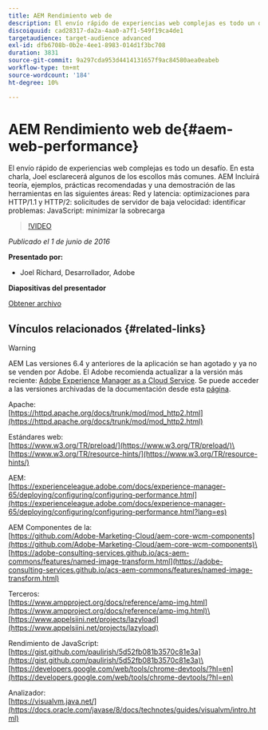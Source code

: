 ```yaml
---
title: AEM Rendimiento web de
description: El envío rápido de experiencias web complejas es todo un desafío. En esta charla, Joel esclarecerá algunos de los escollos más comunes. Incluirá teoría, ejemplos, prácticas recomendadas y demostración de las herramientas.
discoiquuid: cad28317-da2a-4aa0-a7f1-549f19ca4de1
targetaudience: target-audience advanced
exl-id: dfb6708b-0b2e-4ee1-8983-014d1f3bc708
duration: 3831
source-git-commit: 9a297cda953d4414131657f9ac84580aea0eabeb
workflow-type: tm+mt
source-wordcount: '184'
ht-degree: 10%

---
```


# AEM Rendimiento web de{#aem-web-performance}

El envío rápido de experiencias web complejas es todo un desafío. En esta charla, Joel esclarecerá algunos de los escollos más comunes. AEM Incluirá teoría, ejemplos, prácticas recomendadas y una demostración de las herramientas en las siguientes áreas: Red y latencia: optimizaciones para HTTP/1.1 y HTTP/2: solicitudes de servidor de baja velocidad: identificar problemas: JavaScript: minimizar la sobrecarga

>[!VIDEO](https://video.tv.adobe.com/v/19296/?quality=9)

*Publicado el 1 de junio de 2016*

**Presentado por:**

* Joel Richard, Desarrollador, Adobe

**Diapositivas del presentador**

[Obtener archivo](assets/aem-gems-060116-web-performance.pdf)

## Vínculos relacionados {#related-links}

>[!WARNING]
>
>AEM Las versiones 6.4 y anteriores de la aplicación se han agotado y ya no se venden por Adobe.  El Adobe recomienda actualizar a la versión más reciente: [Adobe Experience Manager as a Cloud Service](https://experienceleague.adobe.com/docs/experience-manager-cloud-service.html?lang=es).  Se puede acceder a las versiones archivadas de la documentación desde esta [página](https://experienceleague.adobe.com/docs/experience-manager-release-information/aem-release-updates/previous-updates/aem-previous-versions.html?lang=es).

Apache:\
[https://httpd.apache.org/docs/trunk/mod/mod_http2.html](https://httpd.apache.org/docs/trunk/mod/mod_http2.html)

Estándares web:\
[https://www.w3.org/TR/preload/](https://www.w3.org/TR/preload/)\
[https://www.w3.org/TR/resource-hints/](https://www.w3.org/TR/resource-hints/)

AEM:\
[https://experienceleague.adobe.com/docs/experience-manager-65/deploying/configuring/configuring-performance.html](https://experienceleague.adobe.com/docs/experience-manager-65/deploying/configuring/configuring-performance.html?lang=es)

AEM Componentes de la:\
[https://github.com/Adobe-Marketing-Cloud/aem-core-wcm-components](https://github.com/Adobe-Marketing-Cloud/aem-core-wcm-components)\
[https://adobe-consulting-services.github.io/acs-aem-commons/features/named-image-transform.html](https://adobe-consulting-services.github.io/acs-aem-commons/features/named-image-transform.html)

Terceros:\
[https://www.ampproject.org/docs/reference/amp-img.html](https://www.ampproject.org/docs/reference/amp-img.html)\
[https://www.appelsiini.net/projects/lazyload](https://www.appelsiini.net/projects/lazyload)

Rendimiento de JavaScript:\
[https://gist.github.com/paulirish/5d52fb081b3570c81e3a](https://gist.github.com/paulirish/5d52fb081b3570c81e3a)\
[https://developers.google.com/web/tools/chrome-devtools/?hl=en](https://developers.google.com/web/tools/chrome-devtools/?hl=en)

Analizador:\
[https://visualvm.java.net/](https://docs.oracle.com/javase/8/docs/technotes/guides/visualvm/intro.html)

<!--
[Get back to the Overview](https://helpx.adobe.com/experience-manager/kt/eseminars/gems/aem-index.html)
-->
